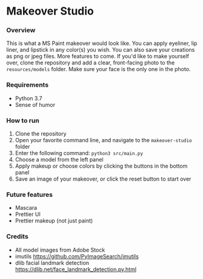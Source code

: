 # Makeover Studio
### Overview
This is what a MS Paint makeover would look like. You can apply eyeliner, lip liner, and lipstick in any color(s) you wish.
You can also save your creations as png or jpeg files. More features to come.
If you'd like to make yourself over, clone the repository and add a clear, front-facing photo to the `resources/models` folder.
Make sure your face is the only one in the photo.
### Requirements
- Python 3.7
- Sense of humor
### How to run
1. Clone the repository
2. Open your favorite command line, and navigate to the `makeover-studio` folder
3. Enter the following command: `python3 src/main.py`
4. Choose a model from the left panel
5. Apply makeup or choose colors by clicking the buttons in the bottom panel
6. Save an image of your makeover, or click the reset button to start over
### Future features
- Mascara
- Prettier UI
- Prettier makeup (not just paint)
### Credits
- All model images from Adobe Stock
- imutils https://github.com/PyImageSearch/imutils
- dlib facial landmark detection https://dlib.net/face_landmark_detection.py.html